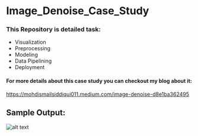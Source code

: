 # Image_Denoise_Case_Study
### This Repository is detailed task:
- Visualization
- Preprocessing
- Modeling
- Data Pipelining
- Deployment
#### For more details about this case study you can checkout my blog about it: 
https://mohdismailsiddiqui011.medium.com/image-denoise-d8e1ba362495

## Sample Output:
![alt text](https://miro.medium.com/max/1400/1*UafX0aHvF8a65nJZGc5srg.png?raw=true)

